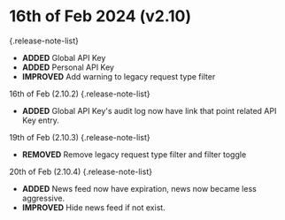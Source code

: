 # 16th of Feb 2024 (v2.10)

{.release-note-list}
- **ADDED** Global API Key
- **ADDED** Personal API Key
- **IMPROVED** Add warning to legacy request type filter

16th of Feb (2.10.2)
{.release-note-list}
- **ADDED** Global API Key's audit log now have link that point related API Key entry.

19th of Feb (2.10.3)
{.release-note-list}
- **REMOVED** Remove legacy request type filter and filter toggle

20th of Feb (2.10.4)
{.release-note-list}
- **ADDED** News feed now have expiration, news now became less aggressive.
- **IMPROVED** Hide news feed if not exist.